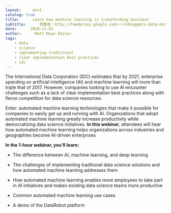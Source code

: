```yaml
---
layout:     post
catalog: true
title:      Learn how machine learning is transforming business
subtitle:      转载自：http://feedproxy.google.com/~r/kdnuggets-data-mining-analytics/~3/hH3eU6hpUWI/datarobot-learn-machine-learning-transforming-business.html
date:      2018-11-02
author:      Matt Mayo Editor
tags:
    - data
    - science
    - implementing traditional
    - clear implementation best practices
    - idc
---
```


The International Data Corporation (IDC) estimates that by 2021, enterprise spending on artificial intelligence (AI) and machine learning will more than triple that of 2017. However, companies looking to use AI encounter challenges such as a lack of clear implementation best practices along with fierce competition for data science resources.

Enter: automated machine learning technologies that make it possible for companies to easily get up and running with AI. Organizations that adopt automated machine learning greatly increase productivity while democratizing data science initiatives. **In this webinar**, attendees will hear how automated machine learning helps organizations across industries and geographies become AI-driven enterprises

**In the 1-hour webinar, you'll learn:**

- The difference between AI, machine learning, and deep learning

- The challenges of implementing traditional data science solutions and how automated machine learning addresses them

- How automated machine learning enables more employees to take part in AI initiatives and makes existing data science teams more productive

- Common automated machine learning use cases 

- A demo of the DataRobot platform

